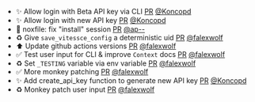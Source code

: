 - ✨ Allow login with Beta API key via CLI [PR](https://github.com/laminlabs/lamindb/pull/1896) [@Koncopd](https://github.com/Koncopd)
- ✨ Allow login with new API key [PR](https://github.com/laminlabs/lamin-cli/pull/65) [@Koncopd](https://github.com/Koncopd)
- 🐛 noxfile: fix "install" session [PR](https://github.com/laminlabs/lamindb/pull/1898) [@ap--](https://github.com/ap--)
- ♻️ Give `save_vitessce_config` a deterministic uid [PR](https://github.com/laminlabs/lamindb/pull/1897) [@falexwolf](https://github.com/falexwolf)
- ⬆️ Update github actions versions [PR](https://github.com/laminlabs/lamindb-setup/pull/845) [@falexwolf](https://github.com/falexwolf)
- ✅ Test user input for CLI & improve `Context` docs [PR](https://github.com/laminlabs/lamindb/pull/1895) [@falexwolf](https://github.com/falexwolf)
- ♻️ Set `_TESTING` variable via env variable [PR](https://github.com/laminlabs/lamindb-setup/pull/843) [@falexwolf](https://github.com/falexwolf)
- ✅ More monkey patching [PR](https://github.com/laminlabs/lamin-cli/pull/67) [@falexwolf](https://github.com/falexwolf)
- ✨ Add create_api_key function to generate new API key [PR](https://github.com/laminlabs/lamindb-setup/pull/842) [@Koncopd](https://github.com/Koncopd)
- ♻️ Monkey patch user input [PR](https://github.com/laminlabs/lamin-cli/pull/66) [@falexwolf](https://github.com/falexwolf)
